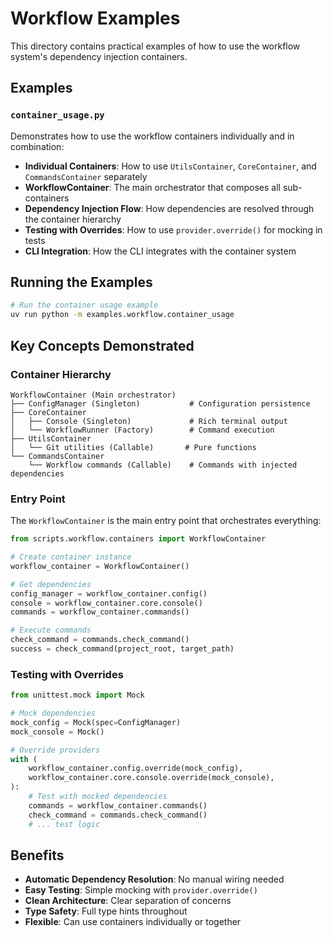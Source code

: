 # Workflow Examples

This directory contains practical examples of how to use the workflow system's dependency injection containers.

## Examples

### `container_usage.py`

Demonstrates how to use the workflow containers individually and in combination:

- **Individual Containers**: How to use `UtilsContainer`, `CoreContainer`, and `CommandsContainer` separately
- **WorkflowContainer**: The main orchestrator that composes all sub-containers
- **Dependency Injection Flow**: How dependencies are resolved through the container hierarchy
- **Testing with Overrides**: How to use `provider.override()` for mocking in tests
- **CLI Integration**: How the CLI integrates with the container system

## Running the Examples

```bash
# Run the container usage example
uv run python -m examples.workflow.container_usage
```

## Key Concepts Demonstrated

### Container Hierarchy

```text
WorkflowContainer (Main orchestrator)
├── ConfigManager (Singleton)           # Configuration persistence
├── CoreContainer
│   ├── Console (Singleton)             # Rich terminal output
│   └── WorkflowRunner (Factory)        # Command execution
├── UtilsContainer
│   └── Git utilities (Callable)       # Pure functions
└── CommandsContainer
    └── Workflow commands (Callable)    # Commands with injected dependencies
```

### Entry Point

The `WorkflowContainer` is the main entry point that orchestrates everything:

```python
from scripts.workflow.containers import WorkflowContainer

# Create container instance
workflow_container = WorkflowContainer()

# Get dependencies
config_manager = workflow_container.config()
console = workflow_container.core.console()
commands = workflow_container.commands()

# Execute commands
check_command = commands.check_command()
success = check_command(project_root, target_path)
```

### Testing with Overrides

```python
from unittest.mock import Mock

# Mock dependencies
mock_config = Mock(spec=ConfigManager)
mock_console = Mock()

# Override providers
with (
    workflow_container.config.override(mock_config),
    workflow_container.core.console.override(mock_console),
):
    # Test with mocked dependencies
    commands = workflow_container.commands()
    check_command = commands.check_command()
    # ... test logic
```

## Benefits

- **Automatic Dependency Resolution**: No manual wiring needed
- **Easy Testing**: Simple mocking with `provider.override()`
- **Clean Architecture**: Clear separation of concerns
- **Type Safety**: Full type hints throughout
- **Flexible**: Can use containers individually or together
